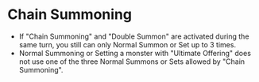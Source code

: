 # Chain Summoning

*   If "Chain Summoning" and "Double Summon" are activated during the same turn, you still can only Normal Summon or Set up to 3 times.
*   Normal Summoning or Setting a monster with "Ultimate Offering" does not use one of the three Normal Summons or Sets allowed by "Chain Summoning".
